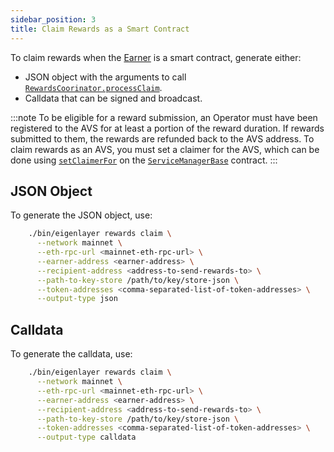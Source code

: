 ```yaml
---
sidebar_position: 3
title: Claim Rewards as a Smart Contract
---
```


To claim rewards when the [Earner](../../../eigenlayer/concepts/rewards/earners-claimers-recipients.md) is a smart contract, 
generate either:
* JSON object with the arguments to call [`RewardsCoorinator.processClaim`](https://github.com/Layr-Labs/eigenlayer-contracts/blob/main/docs/core/RewardsCoordinator.md#processclaim).
* Calldata that can be signed and broadcast.

:::note
To be eligible for a reward submission, an Operator must have been registered to the AVS for at least a portion
of the reward duration. If rewards submitted to them, the rewards are
refunded back to the AVS address. To claim rewards as an AVS, you must set a claimer for the AVS,
which can be done using [`setClaimerFor`](https://github.com/Layr-Labs/eigenlayer-middleware/blob/5e2056601c69f39f29c3fe39edf9013852e83bf3/src/ServiceManagerBase.sol#L216) on the [`ServiceManagerBase`](https://github.com/Layr-Labs/eigenlayer-middleware/blob/2afed9dd5bdd874d8c41604453efceca93abbfbc/docs/ServiceManagerBase.md#L1) contract.
:::

## JSON Object

To generate the JSON object, use:
```bash
    ./bin/eigenlayer rewards claim \
      --network mainnet \
      --eth-rpc-url <mainnet-eth-rpc-url> \
      --earner-address <earner-address> \
      --recipient-address <address-to-send-rewards-to> \
      --path-to-key-store /path/to/key/store-json \
      --token-addresses <comma-separated-list-of-token-addresses> \
      --output-type json
```

## Calldata

To generate the calldata, use:

```bash
    ./bin/eigenlayer rewards claim \
      --network mainnet \
      --eth-rpc-url <mainnet-eth-rpc-url> \
      --earner-address <earner-address> \
      --recipient-address <address-to-send-rewards-to> \
      --path-to-key-store /path/to/key/store-json \
      --token-addresses <comma-separated-list-of-token-addresses> \
      --output-type calldata
```